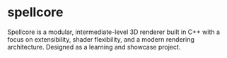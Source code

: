 # spellcore
Spellcore is a modular, intermediate-level 3D renderer built in C++ with a focus on extensibility, shader flexibility, and a modern rendering architecture. Designed as a learning and showcase project.

